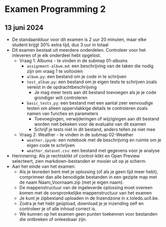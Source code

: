 # Examen Programming 2
## 13 juni 2024

* De standaardduur voor dit examen is 2 uur 20 minuten, maar elke student krijgt 30% extra tijd, dus 3 uur in totaal
* Dit examen bestaat uit meerdere onderdelen. Controleer voor het inleveren of je elk onderdeel hebt opgelost.
  * Vraag 1: Albums - te vinden in de submap 01-albums
    * `assignment-album.md`: een beschrijving van de taken die nodig zijn om vraag 1 te voltooien
    * `album.py`: een bestand om je code in te schrijven
    * `test_album.py`: een bestand om je eigen tests te schrijven zoals vereist in de opdrachtbeschrijving
      * Je mag meer tests aan dit bestand toevoegen als je je code grondiger wilt controleren
    * `basic_tests.py`: een bestand met een aantal zeer eenvoudige testen om alleen oppervlakkige details te controleren zoals namen van functies en parameters
      * Toevoegingen, verwijderingen of wijzigingen aan dit bestand worden niet bekeken voor de evaluatie van dit examen
      * Schrijf je tests niet in dit bestand, anders tellen ze niet mee
  * Vraag 2: Weather - te vinden in de submap 02-Weather
    * `weather.ipynb`: een notebook met de beschrijving en ruimte om je eigen code te schrijven
    * `weather_dataset.csv`: een bestand met gegevens voor je analyse
* Herinnering: Als je rechtsklikt of control-klikt en Open Preview selecteert, zien markdown-bestanden er mooier uit op je scherm.
* Aan het einde van het examen:
  * Als je tevreden bent met je oplossing (of als je geen tijd meer hebt), comprimeer dan alle benodigde bestanden in een gezipte map met de naam Naam_Voornaam.zip (met je eigen naam).
  * De mappenstructuur van de ingeleverde oplossing moet overeen komen met de oorspronkelijke mappenstructuur van het examen
  * Je kunt je zipbestand uploaden in de Inzendzone in x.toledo.ucll.be.
  * Zodra je het hebt geüpload, download je je inzending zelf en controleer je of alle inhoud correct is.
  * We kunnen op het examen geen punten toekennen voor bestanden die ontbreken of onleesbaar zijn.